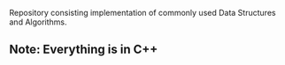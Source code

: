 Repository consisting implementation of commonly used Data Structures and Algorithms.

## Note: Everything is in C++ 
